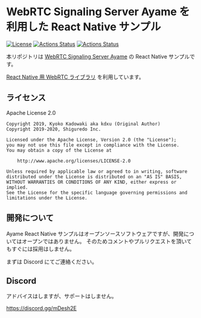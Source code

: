 # WebRTC Signaling Server Ayame を利用した React Native サンプル

[![License](https://img.shields.io/badge/License-Apache%202.0-blue.svg)](https://opensource.org/licenses/Apache-2.0)
[![Actions Status](https://github.com/OpenAyame/ayame-react-native-sample/workflows/iOS%20Test/badge.svg)](https://github.com/OpenAyame/ayame-react-native-sample/actions)
[![Actions Status](https://github.com/OpenAyame/ayame-react-native-sample/workflows/Android%20Test/badge.svg)](https://github.com/OpenAyame/ayame-react-native-sample/actions)

本リポジトリは [WebRTC Signaling Server Ayame](https://github.com/OpenAyame/ayame) の React Native サンプルです。

[React Native 用 WebRTC ライブラリ](https://github.com/shiguredo/react-native-webrtc-kit) を利用しています。

## ライセンス

Apache License 2.0

```
Copyright 2019, Kyoko Kadowaki aka kdxu (Original Author)
Copyright 2019-2020, Shiguredo Inc.

Licensed under the Apache License, Version 2.0 (the "License");
you may not use this file except in compliance with the License.
You may obtain a copy of the License at

    http://www.apache.org/licenses/LICENSE-2.0

Unless required by applicable law or agreed to in writing, software
distributed under the License is distributed on an "AS IS" BASIS,
WITHOUT WARRANTIES OR CONDITIONS OF ANY KIND, either express or implied.
See the License for the specific language governing permissions and
limitations under the License.
```

## 開発について

Ayame React Native サンプルはオープンソースソフトウェアですが、開発についてはオープンではありません。
そのためコメントやプルリクエストを頂いてもすぐには採用はしません。

まずは Discord にてご連絡ください。

## Discord

アドバイスはしますが、サポートはしません。

https://discord.gg/mDesh2E
